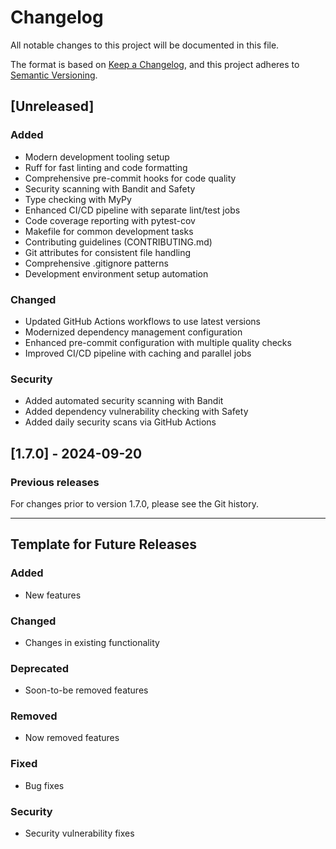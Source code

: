 # Changelog

All notable changes to this project will be documented in this file.

The format is based on [Keep a Changelog](https://keepachangelog.com/en/1.0.0/),
and this project adheres to [Semantic Versioning](https://semver.org/spec/v2.0.0.html).

## [Unreleased]

### Added
- Modern development tooling setup
- Ruff for fast linting and code formatting
- Comprehensive pre-commit hooks for code quality
- Security scanning with Bandit and Safety
- Type checking with MyPy
- Enhanced CI/CD pipeline with separate lint/test jobs
- Code coverage reporting with pytest-cov
- Makefile for common development tasks
- Contributing guidelines (CONTRIBUTING.md)
- Git attributes for consistent file handling
- Comprehensive .gitignore patterns
- Development environment setup automation

### Changed
- Updated GitHub Actions workflows to use latest versions
- Modernized dependency management configuration
- Enhanced pre-commit configuration with multiple quality checks
- Improved CI/CD pipeline with caching and parallel jobs

### Security
- Added automated security scanning with Bandit
- Added dependency vulnerability checking with Safety
- Added daily security scans via GitHub Actions

## [1.7.0] - 2024-09-20

### Previous releases
For changes prior to version 1.7.0, please see the Git history.

---

## Template for Future Releases

### Added
- New features

### Changed
- Changes in existing functionality

### Deprecated
- Soon-to-be removed features

### Removed
- Now removed features

### Fixed
- Bug fixes

### Security
- Security vulnerability fixes

